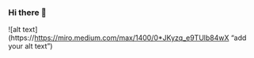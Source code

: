 ### Hi there 👋

![alt text](https://https://miro.medium.com/max/1400/0*JKyzq_e9TUlb84wX “add your alt text”)

<!--
**Ragav1196/Ragav1196** is a ✨ _special_ ✨ repository because its `README.md` (this file) appears on your GitHub profile.

Here are some ideas to get you started:

- 🔭 I’m currently working on ...
- 🌱 I’m currently learning ...
- 👯 I’m looking to collaborate on ...
- 🤔 I’m looking for help with ...
- 💬 Ask me about ...
- 📫 How to reach me: ...
- 😄 Pronouns: ...
- ⚡ Fun fact: ...
-->
